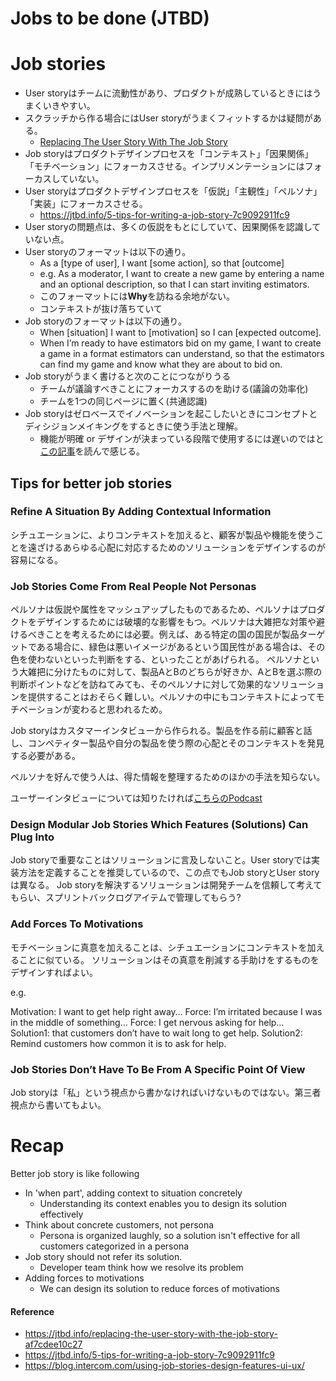 Jobs to be done (JTBD)
===

# Job stories

- User storyはチームに流動性があり、プロダクトが成熟しているときにはうまくいきやすい。
- スクラッチから作る場合にはUser storyがうまくフィットするかは疑問がある。
  - [Replacing The User Story With The Job Story](https://jtbd.info/replacing-the-user-story-with-the-job-story-af7cdee10c27)
- Job storyはプロダクトデザインプロセスを「コンテキスト」「因果関係」「モチベーション」にフォーカスさせる。インプリメンテーションにはフォーカスしていない。
- User storyはプロダクトデザインプロセスを「仮説」「主観性」「ペルソナ」「実装」にフォーカスさせる。
  - https://jtbd.info/5-tips-for-writing-a-job-story-7c9092911fc9
- User storyの問題点は、多くの仮説をもとにしていて、因果関係を認識していない点。
- User storyのフォーマットは以下の通り。
  -  As a [type of user], I want [some action], so that [outcome]
  - e.g. As a moderator, I want to create a new game by entering a name and an optional description, so that I can start inviting estimators.
  - このフォーマットには**Why**を訪ねる余地がない。
  - コンテキストが抜け落ちていて
- Job storyのフォーマットは以下の通り。
  - When [situation] I want to [motivation] so I can [expected outcome].
  - When I’m ready to have estimators bid on my game, I want to create a game in a format estimators can understand, so that the estimators can find my game and know what they are about to bid on.
- Job storyがうまく書けると次のことにつながりうる
  - チームが議論すべきことにフォーカスするのを助ける(議論の効率化)
  - チームを1つの同じページに置く(共通認識)
- Job storyはゼロベースでイノベーションを起こしたいときにコンセプトとディシジョンメイキングをするときに使う手法と理解。
  - 機能が明確 or デザインが決まっている段階で使用するには遅いのではと[この記事](https://jtbd.info/5-tips-for-writing-a-job-story-7c9092911fc9)を読んで感じる。

## Tips for better job stories

### Refine A Situation By Adding Contextual Information

シチュエーションに、よりコンテキストを加えると、顧客が製品や機能を使うことを遠ざけるあらゆる心配に対応するためのソリューションをデザインするのが容易になる。

### Job Stories Come From Real People Not Personas

ペルソナは仮説や属性をマッシュアップしたものであるため、ペルソナはプロダクトをデザインするためには破壊的な影響をもつ。ペルソナは大雑把な対策や避けるべきことを考えるためには必要。例えば、ある特定の国の国民が製品ターゲットである場合に、緑色は悪いイメージがあるという国民性がある場合は、その色を使わないといった判断をする、といったことがあげられる。
ペルソナという大雑把に分けたものに対して、製品AとBのどちらが好きか、AとBを選ぶ際の判断ポイントなどを訪ねてみても、そのペルソナに対して効果的なソリューションを提供することはおそらく難しい。ペルソナの中にもコンテキストによってモチベーションが変わると思われるため。

Job storyはカスタマーインタビューから作られる。製品を作る前に顧客と話し、コンペティター製品や自分の製品を使う際の心配とそのコンテキストを発見する必要がある。

ペルソナを好んで使う人は、得た情報を整理するためのほかの手法を知らない。

ユーザーインタビューについては知りたければ[こちらのPodcast](http://jobstobedone.org/radio/the-mattress-interview-part-one/)


### Design Modular Job Stories Which Features (Solutions) Can Plug Into

Job storyで重要なことはソリューションに言及しないこと。User storyでは実装方法を定義することを推奨しているので、この点でもJob storyとUser storyは異なる。
Job storyを解決するソリューションは開発チームを信頼して考えてもらい、スプリントバックログアイテムで管理してもらう?

### Add Forces To Motivations

モチベーションに真意を加えることは、シチュエーションにコンテキストを加えることに似ている。
ソリューションはその真意を削減する手助けをするものをデザインすればよい。

e.g.

Motivation: I want to get help right away…
Force: I’m irritated because I was in the middle of something…
Force: I get nervous asking for help…
Solution1:  that customers don’t have to wait long to get help.
Solution2: Remind customers how common it is to ask for help.

### Job Stories Don’t Have To Be From A Specific Point Of View

Job storyは「私」という視点から書かなければいけないものではない。第三者視点から書いてもよい。

# Recap

Better job story is like following

- In 'when part', adding context to situation concretely
  - Understanding its context enables you to design its solution effectively
- Think about concrete customers, not persona
  - Persona is organized laughly, so a solution isn't effective for all customers categorized in a persona
- Job story should not refer its solution.
  - Developer team think how we resolve its problem
- Adding forces to motivations
  - We can design its solution to reduce forces of motivations

#### Reference

- https://jtbd.info/replacing-the-user-story-with-the-job-story-af7cdee10c27
- https://jtbd.info/5-tips-for-writing-a-job-story-7c9092911fc9
- https://blog.intercom.com/using-job-stories-design-features-ui-ux/
